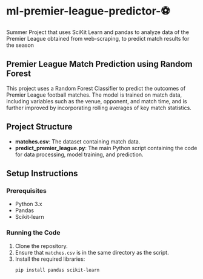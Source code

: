 # ml-premier-league-predictor-⚽
Summer Project that uses SciKit Learn and pandas to analyze data of the Premier League obtained from web-scraping, to predict match results for the season

## Premier League Match Prediction using Random Forest

This project uses a Random Forest Classifier to predict the outcomes of Premier League football matches. The model is trained on match data, including variables such as the venue, opponent, and match time, and is further improved by incorporating rolling averages of key match statistics.

## Project Structure

- **matches.csv**: The dataset containing match data.
- **predict_premier_league.py**: The main Python script containing the code for data processing, model training, and prediction.

## Setup Instructions

### Prerequisites

- Python 3.x
- Pandas
- Scikit-learn

### Running the Code

1. Clone the repository.
2. Ensure that `matches.csv` is in the same directory as the script.
3. Install the required libraries:
   ```bash
   pip install pandas scikit-learn

